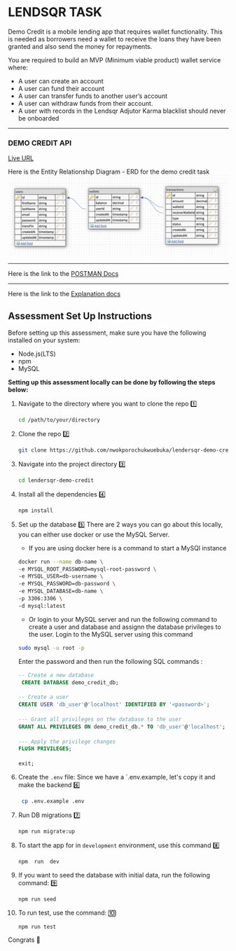 # LENDSQR TASK

Demo Credit is a mobile lending app that requires wallet functionality. This is needed as borrowers need a wallet to receive the loans they have been granted and also send the money for repayments.

You are required to build an MVP (Minimum viable product) wallet service where:

- A user can create an account
- A user can fund their account
- A user can transfer funds to another user’s account
- A user can withdraw funds from their account.
- A user with records in the Lendsqr Adjutor Karma blacklist should never be onboarded

---

### DEMO CREDIT API

[Live URL](https://nwokporo-chukwuebuka-lendsqr-be-test.onrender.com)

Here is the Entity Relationship Diagram - ERD for the demo credit task
![ERD](https://github.com/nwokporochukwuebuka/lendersqr-demo-credit/blob/main/erd.png?raw=true)

---

Here is the link to the [POSTMAN Docs](https://documenter.getpostman.com/view/20124288/2sB2jAa85T)

---

Here is the link to the [Explanation docs](https://docs.google.com/document/d/1Maacb4XwB1f5gwyt7zPJfLs7V5B7vJv9Jxy403LnzUs/edit?usp=sharing)

## Assessment Set Up Instructions

Before setting up this assessment, make sure you have the following installed on your system:

- Node.js(LTS)
- npm
- MySQL

**Setting up this assessment locally can be done by following the steps below:**

1. Navigate to the directory where you want to clone the repo 1️⃣
   ```bash
   cd /path/to/your/directory
   ```
2. Clone the repo 2️⃣
   ```bash
   git clone https://github.com/nwokporochukwuebuka/lendersqr-demo-credit.git
   ```
3. Navigate into the project directory 3️⃣
   ```bash
   cd lendersqr-demo-credit
   ```
4. Install all the dependencies 4️⃣
   ```bash
   npm install
   ```
5. Set up the database 5️⃣
   There are 2 ways you can go about this locally, you can either use docker or use the MySQL Server.

   - If you are using docker here is a command to start a MySQl instance

   ```bash
   docker run --name db-name \
   -e MYSQL_ROOT_PASSWORD=mysql-root-password \
   -e MYSQL_USER=db-username \
   -e MYSQL_PASSWORD=db-password \
   -e MYSQL_DATABASE=db-name \
   -p 3306:3306 \
   -d mysql:latest
   ```

   - Or login to your MySQL server and run the following command to create a user and database and assignn the database privileges to the user.
     Login to the MySQL server using this command

   ```bash
   sudo mysql -u root -p
   ```

   Enter the password and then run the following SQL commands :

   ```sql
   -- Create a new database
    CREATE DATABASE demo_credit_db;

   -- Create a user
   CREATE USER 'db_user'@'localhost' IDENTIFIED BY '<password>';

   --- Grant all privileges on the database to the user
   GRANT ALL PRIVILEGES ON demo_credit_db.* TO 'db_user'@'localhost';

   --- Apply the privilege changes
   FLUSH PRIVILEGES;

   exit;
   ```

6. Create the `.env` file: Since we have a `.env.example, let's copy it and make the backend 6️⃣

   ```bash
    cp .env.example .env
   ```

7. Run DB migrations 7️⃣

   ```bash
   npm run migrate:up
   ```

8. To start the app for in `development` environment, use this command 8️⃣

   ```bash
   npm  run  dev
   ```

9. If you want to seed the database with initial data, run the following command: 9️⃣

   ```bash
   npm run seed
   ```

10. To run test, use the command: 🔟
    ```bash
    npm run test
    ```

Congrats 🎉
